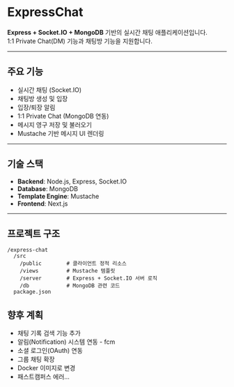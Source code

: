 # ExpressChat

**Express + Socket.IO + MongoDB** 기반의 실시간 채팅 애플리케이션입니다.  
1:1 Private Chat(DM) 기능과 채팅방 기능을 지원합니다.

---

## 주요 기능

- 실시간 채팅 (Socket.IO)
- 채팅방 생성 및 입장
- 입장/퇴장 알림
- 1:1 Private Chat (MongoDB 연동)
- 메시지 영구 저장 및 불러오기
- Mustache 기반 메시지 UI 렌더링

---

## 기술 스택

- **Backend**: Node.js, Express, Socket.IO
- **Database**: MongoDB
- **Template Engine**: Mustache
- **Frontend**: Next.js

---

## 프로젝트 구조

```
/express-chat
  /src
    /public        # 클라이언트 정적 리소스
    /views         # Mustache 템플릿
    /server        # Express + Socket.IO 서버 로직
    /db            # MongoDB 관련 코드
  package.json
```

## 향후 계획

- 채팅 기록 검색 기능 추가
- 알림(Notification) 시스템 연동 - fcm
- 소셜 로그인(OAuth) 연동
- 그룹 채팅 확장
- Docker 이미지로 변경
- 패스트캠퍼스 에러...
